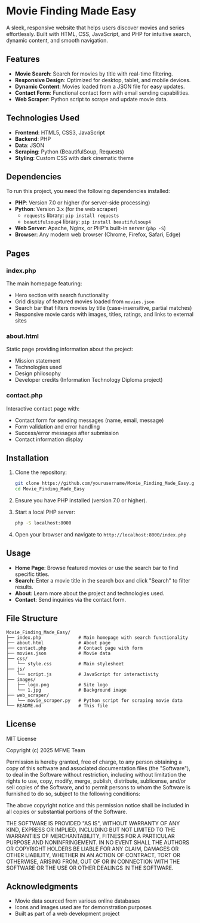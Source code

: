 # Movie Finding Made Easy

A sleek, responsive website that helps users discover movies and series effortlessly. Built with HTML, CSS, JavaScript, and PHP for intuitive search, dynamic content, and smooth navigation.

## Features

- **Movie Search**: Search for movies by title with real-time filtering.
- **Responsive Design**: Optimized for desktop, tablet, and mobile devices.
- **Dynamic Content**: Movies loaded from a JSON file for easy updates.
- **Contact Form**: Functional contact form with email sending capabilities.
- **Web Scraper**: Python script to scrape and update movie data.

## Technologies Used

- **Frontend**: HTML5, CSS3, JavaScript
- **Backend**: PHP
- **Data**: JSON
- **Scraping**: Python (BeautifulSoup, Requests)
- **Styling**: Custom CSS with dark cinematic theme

## Dependencies

To run this project, you need the following dependencies installed:

- **PHP**: Version 7.0 or higher (for server-side processing)
- **Python**: Version 3.x (for the web scraper)
  - `requests` library: `pip install requests`
  - `beautifulsoup4` library: `pip install beautifulsoup4`
- **Web Server**: Apache, Nginx, or PHP's built-in server (`php -S`)
- **Browser**: Any modern web browser (Chrome, Firefox, Safari, Edge)

## Pages

### index.php
The main homepage featuring:
- Hero section with search functionality
- Grid display of featured movies loaded from `movies.json`
- Search bar that filters movies by title (case-insensitive, partial matches)
- Responsive movie cards with images, titles, ratings, and links to external sites

### about.html
Static page providing information about the project:
- Mission statement
- Technologies used
- Design philosophy
- Developer credits (Information Technology Diploma project)

### contact.php
Interactive contact page with:
- Contact form for sending messages (name, email, message)
- Form validation and error handling
- Success/error messages after submission
- Contact information display

## Installation

1. Clone the repository:
   ```bash
   git clone https://github.com/yourusername/Movie_Finding_Made_Easy.git
   cd Movie_Finding_Made_Easy
   ```

2. Ensure you have PHP installed (version 7.0 or higher).

3. Start a local PHP server:
   ```bash
   php -S localhost:8000
   ```

4. Open your browser and navigate to `http://localhost:8000/index.php`

## Usage

- **Home Page**: Browse featured movies or use the search bar to find specific titles.
- **Search**: Enter a movie title in the search box and click "Search" to filter results.
- **About**: Learn more about the project and technologies used.
- **Contact**: Send inquiries via the contact form.

## File Structure

```
Movie_Finding_Made_Easy/
├── index.php              # Main homepage with search functionality
├── about.html             # About page
├── contact.php            # Contact page with form
├── movies.json            # Movie data
├── css/
│   └── style.css          # Main stylesheet
├── js/
│   └── script.js          # JavaScript for interactivity
├── images/
│   ├── logo.png           # Site logo
│   └── 1.jpg              # Background image
├── web_scraper/
│   └── movie_scraper.py   # Python script for scraping movie data
└── README.md              # This file
```

## License

MIT License

Copyright (c) 2025 MFME Team

Permission is hereby granted, free of charge, to any person obtaining a copy
of this software and associated documentation files (the "Software"), to deal
in the Software without restriction, including without limitation the rights
to use, copy, modify, merge, publish, distribute, sublicense, and/or sell
copies of the Software, and to permit persons to whom the Software is
furnished to do so, subject to the following conditions:

The above copyright notice and this permission notice shall be included in all
copies or substantial portions of the Software.

THE SOFTWARE IS PROVIDED "AS IS", WITHOUT WARRANTY OF ANY KIND, EXPRESS OR
IMPLIED, INCLUDING BUT NOT LIMITED TO THE WARRANTIES OF MERCHANTABILITY,
FITNESS FOR A PARTICULAR PURPOSE AND NONINFRINGEMENT. IN NO EVENT SHALL THE
AUTHORS OR COPYRIGHT HOLDERS BE LIABLE FOR ANY CLAIM, DAMAGES OR OTHER
LIABILITY, WHETHER IN AN ACTION OF CONTRACT, TORT OR OTHERWISE, ARISING FROM,
OUT OF OR IN CONNECTION WITH THE SOFTWARE OR THE USE OR OTHER DEALINGS IN THE
SOFTWARE.

## Acknowledgments

- Movie data sourced from various online databases
- Icons and images used are for demonstration purposes
- Built as part of a web development project
